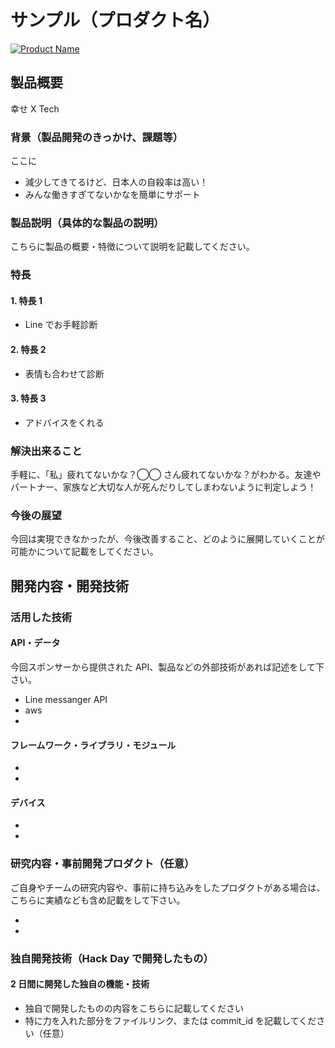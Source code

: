 # サンプル（プロダクト名）

[![Product Name](image.png)](https://www.youtube.com/watch?v=G5rULR53uMk)

## 製品概要
幸せ X Tech

### 背景（製品開発のきっかけ、課題等）

ここに

- 減少してきてるけど、日本人の自殺率は高い！
- みんな働きすぎてないかなを簡単にサポート

### 製品説明（具体的な製品の説明）

こちらに製品の概要・特徴について説明を記載してください。

### 特長

#### 1. 特長 1

- Line でお手軽診断

#### 2. 特長 2

- 表情も合わせて診断

#### 3. 特長 3

- アドバイスをくれる

### 解決出来ること

手軽に、「私」疲れてないかな？◯◯ さん疲れてないかな？がわかる。友達やパートナー、家族など大切な人が死んだりしてしまわないように判定しよう！

### 今後の展望

今回は実現できなかったが、今後改善すること、どのように展開していくことが可能かについて記載をしてください。

## 開発内容・開発技術

### 活用した技術

#### API・データ

今回スポンサーから提供された API、製品などの外部技術があれば記述をして下さい。

- Line messanger API
- aws
-

#### フレームワーク・ライブラリ・モジュール

-
-

#### デバイス

-
-

### 研究内容・事前開発プロダクト（任意）

ご自身やチームの研究内容や、事前に持ち込みをしたプロダクトがある場合は、こちらに実績なども含め記載をして下さい。

-
-

### 独自開発技術（Hack Day で開発したもの）

#### 2 日間に開発した独自の機能・技術

- 独自で開発したものの内容をこちらに記載してください
- 特に力を入れた部分をファイルリンク、または commit_id を記載してください（任意）
